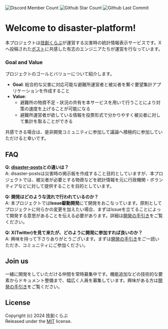 ![Discord Member Count](https://flat.badgen.net/discord/members/SAFv8YkSFm)
![Github Star Count](https://flat.badgen.net/github/stars/tech-creative-club/disaster-platform)
![Github Last Commit](https://flat.badgen.net/github/last-commit/tech-creative-club/disaster-platform)

# Welcome to **disaster-platform**!
本プロジェクトは[技創くらぶ](https://github.com/tech-creative-club)が運営する災害時の統計情報表示サービスです。Xへ投稿された[ポスト](https://x.com/tec2soc/status/1741750140921389262?s=20)に共感した有志のエンジニアたちが運営を行なっています。  

### Goal and Value
プロジェクトのゴールとバリューについて紹介します。  
- **Goal**: 総合的な災害に対応可能な避難所運営者と被災者を繋ぐ要望集計アプリケーションを作成すること  
- **Value**: 
  - 避難所の物資不足・状況の共有を本サービスを用いて行うことにより対策の速度を上げることが可能になる
  - 避難所運営者が欲している情報を投票形式で分かりやすく被災者に対して集計を取ることができる
  
共感できる場合は、是非開発コミュニティに参加して議論へ積極的に参加していただけると幸いです。

## FAQ
**Q: [disaster-posts](https://github.com/tech-creative-club/disaster-posts)との違いは？**  
A: disaster-postsは災害時の掲示板を作成すること目的としていますが、本プロジェクトでは、被災者が必要とする物資などを統計情報を元に行政機関・ボランティアなどに対して提供することを目的としています。

**Q: 開発はどのような流れで行われているのか？**  
A: 本プロジェクトでは**Issue駆動開発**にて開発をおこなっています。原則としてプロジェクトに何らかの変更を加えたい場合、まずはIssueを立てることによって開発する意思があることを伝える必要があります。詳細は[開発の手引き](https://github.com/tech-creative-club/disaster-platform/blob/main/docs/CONTRIBUTING.md)をご覧ください。

**Q: X(Twitter)を見て来たが、どのように開発に参加すれば良いのか？**  
A: 興味を持って下さりありがとうございます。まずは[開発の手引き](https://github.com/tech-creative-club/disaster-platform/blob/main/docs/CONTRIBUTING.md)をご一読いただき、コミュニティにご参加ください。

## Join us
一緒に開発をしていただける仲間を常時募集中です。機能追加などの技術的な要素からドキュメント整備まで、幅広く人員を募集しています。興味がある方は[開発の手引き](https://github.com/tech-creative-club/disaster-platform/blob/main/docs/CONTRIBUTING.md)をご覧ください。

## License
Copyright (c) 2024 技創くらぶ  
Released under the [MIT](https://github.com/tech-creative-club/disaster-platform/blob/main/LICENSE) license.
